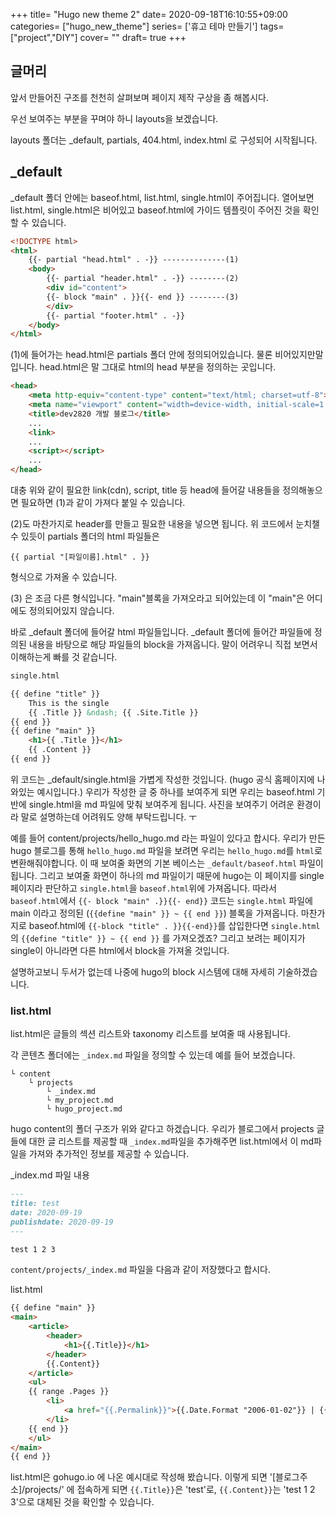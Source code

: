 +++
title= "Hugo new theme 2"
date= 2020-09-18T16:10:55+09:00
categories= ["hugo_new_theme"]
series= ['휴고 테마 만들기']
tags= ["project","DIY"]
cover= ""
draft= true
+++

## 글머리 

앞서 만들어진 구조를 천천히 살펴보며 페이지 제작 구상을 좀 해봅시다.

우선 보여주는 부분을 꾸며야 하니 layouts을 보겠습니다.

layouts 폴더는 _default, partials, 404.html, index.html
로 구성되어 시작됩니다.

## _default
_default 폴더 안에는 baseof.html, list.html, single.html이 주어집니다. 열어보면 list.html, single.html은 비어있고 baseof.html에 가이드 템플릿이 주어진 것을 확인할 수 있습니다.

```html
<!DOCTYPE html>
<html>
    {{- partial "head.html" . -}} --------------(1)
    <body>
        {{- partial "header.html" . -}} --------(2)
        <div id="content">
        {{- block "main" . }}{{- end }} --------(3)
        </div>
        {{- partial "footer.html" . -}}
    </body>
</html>
```

(1)에 들어가는 head.html은 partials 폴더 안에 정의되어있습니다. 물론 비어있지만말입니다. head.html은 말 그대로 html의 head 부분을 정의하는 곳입니다. 

```html
<head>
    <meta http-equiv="content-type" content="text/html; charset=utf-8">
    <meta name="viewport" content="width=device-width, initial-scale=1.0">
    <title>dev2820 개발 블로그</title>
    ...
    <link>
    ...
    <script></script>
    ...
</head>
```
대충 위와 같이 필요한 link(cdn), script, title 등 head에 들어갈 내용들을 정의해놓으면 필요하면 (1)과 같이 가져다 붙일 수 있습니다.

(2)도 마찬가지로 header를 만들고 필요한 내용을 넣으면 됩니다. 위 코드에서 눈치챌 수 있듯이 partials 폴더의 html 파일들은 
```
{{ partial "[파일이름].html" . }}
```
형식으로 가져올 수 있습니다. 

(3) 은 조금 다른 형식입니다. "main"블록을 가져오라고 되어있는데 이 "main"은 어디에도 정의되어있지 않습니다.

바로 _default 폴더에 들어갈 html 파일들입니다. _default 폴더에 들어간 파일들에 정의된 내용을 바탕으로 해당 파일들의 block을 가져옵니다. 말이 어려우니 직접 보면서 이해하는게 빠를 것 같습니다. 

```html
single.html

{{ define "title" }}
    This is the single
    {{ .Title }} &ndash; {{ .Site.Title }}
{{ end }}
{{ define "main" }}
    <h1>{{ .Title }}</h1>
    {{ .Content }}
{{ end }}
```

위 코드는 _default/single.html을 가볍게 작성한 것입니다. (hugo 공식 홈페이지에 나와있는 예시입니다.) 우리가 작성한 글 중 하나를 보여주게 되면 우리는 baseof.html 기반에 single.html을 md 파일에 맞춰 보여주게 됩니다. 사진을 보여주기 어려운 환경이라 말로 설명하는데 어려워도 양해 부탁드립니다. ㅜ

예를 들어 content/projects/hello_hugo.md 라는 파일이 있다고 합시다. 
우리가 만든 hugo 블로그를 통해 `hello_hugo.md` 파일을 보려면 우리는 `hello_hugo.md`를 `html`로 변환해줘야합니다. 이 때 보여줄 화면의 기본 베이스는 `_default/baseof.html` 파일이 됩니다. 그리고 보여줄 화면이 하나의 md 파일이기 때문에 hugo는 이 페이지를 single페이지라 판단하고 `single.html`을 `baseof.html`위에 가져옵니다. 따라서 `baseof.html`에서 
`{{- block "main" .}}{{- end}}` 코드는 `single.html` 파일에 main 이라고 정의된 (`{{define "main" }} ~ {{ end }}`) 블록을 가져옵니다. 
마찬가지로 baseof.html에 `{{-block "title" . }}{{-end}}`를 삽입한다면 `single.html`의 `{{define "title" }} ~ {{ end }}` 를 가져오겠죠?
그리고 보려는 페이지가 single이 아니라면 다른 html에서 block을 가져올 것입니다. 

설명하고보니 두서가 없는데 나중에 hugo의 block 시스템에 대해 자세히 기술하겠습니다.

### list.html
list.html은 글들의 섹션 리스트와 taxonomy 리스트를 보여줄 때 사용됩니다.

각 콘텐츠 폴더에는 `_index.md` 파일을 정의할 수 있는데 예를 들어 보겠습니다.

```
└ content
    └ projects
        └ _index.md
        └ my_project.md
        └ hugo_project.md
```
hugo content의 폴더 구조가 위와 같다고 하겠습니다. 우리가 블로그에서  projects 글들에 대한 글 리스트를 제공할 때 `_index.md`파일을 추가해주면 list.html에서 이 md파일을 가져와 추가적인 정보를 제공할 수 있습니다.

_index.md 파일 내용
```md
---
title: test
date: 2020-09-19
publishdate: 2020-09-19
---

test 1 2 3
```

`content/projects/_index.md` 파일을 다음과 같이 저장했다고 합시다. 

list.html
```html
{{ define "main" }}
<main>
    <article>
        <header>
            <h1>{{.Title}}</h1>
        </header>
        {{.Content}}
    </article>
    <ul>
    {{ range .Pages }}
        <li>
            <a href="{{.Permalink}}">{{.Date.Format "2006-01-02"}} | {{.Title}}</a>
        </li>
    {{ end }}
    </ul>
</main>
{{ end }}
```
list.html은 gohugo.io 에 나온 예시대로 작성해 봤습니다. 이렇게 되면 '[블로그주소]/projects/' 에 접속하게 되면 `{{.Title}}`은 'test'로, `{{.Content}}`는 'test 1 2 3'으로 대체된 것을 확인할 수 있습니다. 